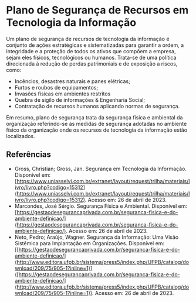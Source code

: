 # Plano de Segurança de Recursos em Tecnologia da Informação

Um plano de segurança de recursos de tecnologia da informação é conjunto de ações estratégicas e sistematizadas para garantir a ordem, a integridade e a proteção de todos os ativos que compõem a empresa, sejam eles físicos, tecnológicos ou humanos. Trata-se de uma política direcionada à redução de perdas patrimoniais e de exposição a riscos, como:

* Incêncios, desastres naturais e panes elétricas;
* Furtos e roubos de equipamentos;
* Invasões físicas em ambientes restritos
* Quebra de sigilo de informações & Engenharia Social;
* Contratação de recursos humanos aplicando normas de segurança.

Em resumo, plano de segurança trata da segurança física e ambiental da organização referindo-se às medidas de segurança adotadas no ambiente físico da organização onde os recursos de tecnologia da informação estão localizados.

## Referências
* Gross, Christian; Gross, Jan. Segurança em Tecnologia da Informação. Disponível em: [https://www.uniasselvi.com.br/extranet/layout/request/trilha/materiais/livro/livro.php?codigo=15312](https://www.uniasselvi.com.br/extranet/layout/request/trilha/materiais/livro/livro.php?codigo=15312). Acesso em: 26 de abril de 2023.
* Marcondes, José Sérgio. Segurança Física e Ambiental. Disponível em: [https://gestaodesegurancaprivada.com.br/seguranca-fisica-e-do-ambiente-definicao/](https://gestaodesegurancaprivada.com.br/seguranca-fisica-e-do-ambiente-definicao/). Acesso em: 26 de abril de 2023.
* Neto, Pedro; Araújo, Wagner. Segurança da Informação: Uma Visão Sistêmica para Implantação em Organizações. Disponível em: [[https://gestaodesegurancaprivada.com.br/seguranca-fisica-e-do-ambiente-definicao/](http://www.editora.ufpb.br/sistema/press5/index.php/UFPB/catalog/download/209/75/905-1?inline=1)]([https://gestaodesegurancaprivada.com.br/seguranca-fisica-e-do-ambiente-definicao/](http://www.editora.ufpb.br/sistema/press5/index.php/UFPB/catalog/download/209/75/905-1?inline=1)). Acesso em: 26 de abril de 2023.
